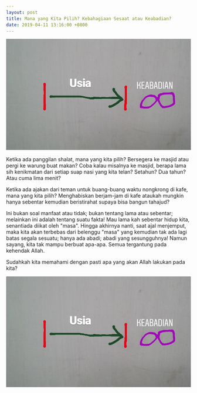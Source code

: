 ```yaml
---
layout: post
title: Mana yang Kita Pilih? Kebahagiaan Sesaat atau Keabadian?
date: 2019-04-11 13:16:00 +0800
---
```


![](/gambar/masa/gambar2.jpg)

Ketika ada panggilan shalat, mana yang kita pilih? Bersegera ke masjid atau pergi ke warung buat makan? Coba kalau misalnya ke masjid, berapa lama sih kenikmatan dari setiap suap nasi yang kita telan? Setahun? Dua tahun? Atau cuma lima menit?

Ketika ada ajakan dari teman untuk buang-buang waktu nongkrong di kafe, mana yang kita pilih? Menghabiskan berjam-jam di kafe ataukah mungkin hanya sebentar kemudian beristirahat supaya bisa bangun tahajud?

Ini bukan soal manfaat atau tidak; bukan tentang lama atau sebentar; melainkan ini adalah tentang suatu fakta! Mau lama kah sebentar hidup kita, senantiada diikat oleh "masa". Hingga akhirnya nanti, saat ajal menjemput, maka kita akan terbebas dari belenggu "masa" yang kemudian tak ada lagi batas segala sesuatu; hanya ada abadi; abadi yang sesungguhnya! Namun sayang, kita tak mampu berbuat apa-apa. Semua tergantung pada kehendak Allah.

Sudahkah kita memahami dengan pasti apa yang akan Allah lakukan pada kita?

![](/gambar/masa/gambar2.jpg)
